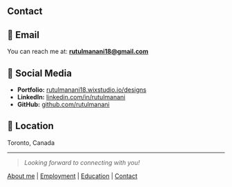 ## Contact

## 📧 Email  
You can reach me at: **rutulmanani18@gmail.com**  

## 🔗 Social Media  
- **Portfolio:** [rutulmanani18.wixstudio.io/designs](https://rutulmanani18.wixstudio.io/designs)
- **LinkedIn:** [linkedin.com/in/rutulmanani](https://linkedin.com/in/rutulmanani/)
- **GitHub:** [github.com/rutulmanani](https://github.com/rutulmanani)

## 📍 Location  
Toronto, Canada  

---
> *Looking forward to connecting with you!*

[About me](index) | 
[Employment](employment) | 
[Education](education) | 
[Contact](contact)